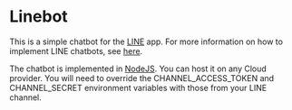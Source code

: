 # Linebot
This is a simple chatbot for the [LINE](https://line.me) app. For more information on how to implement LINE chatbots, see [here](https://developers.line.biz/en/docs/messaging-api/building-bot/).

The chatbot is implemented in [NodeJS](https://www.nodejs.org). You can host it on any Cloud provider. You will need to override the CHANNEL_ACCESS_TOKEN and CHANNEL_SECRET environment variables with those from your LINE channel.